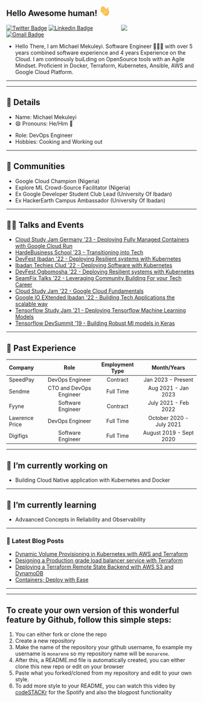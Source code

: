 <!-- <img src="https://raw.githubusercontent.com/adefemi171/adefemi171/master/DevOpsTalk.png" alt=""> -->

<h2> Hello Awesome human! <img src="https://raw.githubusercontent.com/ABSphreak/ABSphreak/master/gifs/Hi.gif" width="30px"></h2>

<img align='right' src="https://raw.githubusercontent.com/monarene/monarene/master/fineBoy.jpeg" width='200"'>

[![Twitter Badge](https://img.shields.io/badge/-@monnarene-1ca0f1?style=flat-square&labelColor=1ca0f1&logo=twitter&logoColor=white&link=https://twitter.com/monnarene)](https://twitter.com/monnarene) [![Linkedin Badge](https://img.shields.io/badge/-MichaelMekuleyi-blue?style=flat-square&logo=Linkedin&logoColor=white&link=https://www.linkedin.com/in/harshkumarkhatri/)](https://www.linkedin.com/in/monarene/) [![Gmail Badge](https://img.shields.io/badge/-mekuleyimichael@gmail.com-c14438?style=flat-square&logo=Gmail&logoColor=white&link=mailto:mekuleyimichael@gmail.com)](mailto:mekuleyimichael@gmail.com)

- Hello There, I am Michael Mekuleyi. Software Engineer 🧑🏾‍💻 with over 5 years combined software experience and 4 years Experience on the Cloud. I am continously buiLding on OpenSource tools with an Agile Mindset. Proficient in Docker, Terraform, Kubernetes, Ansible, AWS and Google Cloud Platform. 

---


    
---

## 💬 Details
- Name: Michael Mekuleyi
- 😄 Pronouns: He/Him :man:
<!-- - Presentations -->
- Role: DevOps Engineer
- Hobbies: Cooking and Working out

---

## 👯 Communities
- Google Cloud Champion (Nigeria) 
- Explore ML Crowd-Source Facilitator (Nigeria)
- Ex Google Developer Student Club Lead (University Of Ibadan)
- Ex HackerEarth Campus Ambassador (University Of Ibadan)

---

## 📣📣 Talks and Events
- [Cloud Study Jam Germany '23 - Deploying Fully Managed Containers with Google Cloud Run](https://docs.google.com/presentation/d/1ojg8ENoAPaSEb2EBrwPr_nH317O9dIoBrvwp9wVGXXg/edit?usp=sharing) 
- [HardeBusiness School '23 - Transitioning into Tech](https://docs.google.com/presentation/d/1JrAt7t3s-lWyf4FVE4msAPlqfpL-YhEwF3jBy21S1Ic/edit?usp=sharing)
- [DevFest Ibadan '22 - Deploying Resilient systems with Kubernetes](https://docs.google.com/presentation/d/1cxsdARaahp1nTgGs75hNEtTECUplv2F5iFa4rG_ArBM/edit?usp=sharing)
- [Ibadan Techies Clud '22 - Deploying Software with Kubernetes](https://docs.google.com/presentation/d/1mk6D5W5nTiZ3OmjgDtySXu7utk8GW3esx0iUcIvTDwQ/edit?usp=sharing) 
- [DevFest Ogbomosha '22 - Deploying Resilient systems with Kubernetes](https://docs.google.com/presentation/d/1vz6PmYsxGOPfEHzayd3FpYlkvuhisGPRML7GbyFl7Tc/edit?usp=sharing) 
- [SeamFix Talks '22 - Leveraging Community Building For your Tech Career](https://docs.google.com/presentation/d/1m6qigJ6aCsYF8aJTBRB-rwtq2fkQPo3jJ89suBr5HIw/edit?usp=sharing) 
- [Cloud Study Jam '22 - Google Cloud Fundamentals](https://docs.google.com/presentation/d/1eItpi1tR0xew7SWCtENWJRHrYmRTdJdg0Tqg7gql8G4/edit?usp=sharing)
- [Google IO EXtended Ibadan '22 - Building Tech Applications the scalable way](https://docs.google.com/presentation/d/13L1G3DPyK0r6IttO3SMEVJopVMDeTKnhOf1F2h4qN-Y/edit?usp=sharing)
- [Tensorflow Study Jam '21 - Deploying Tensorflow Machine Learning Models](https://docs.google.com/presentation/d/1tNQCxCMPcTJNKRctCGckMD6cPHQ8VHStB8xyeeCDJWQ/edit?usp=sharing)
- [Tensorflow DevSummit '19 - Building Robust Ml models in Keras](https://docs.google.com/presentation/d/1xmn8AVcC574bDKGSN2pGavs2x-tHu67IB8X8Apf3-m0/edit?usp=sharing)



---

## 🔭 Past Experience
| Company                         | Role                     | Employment Type     | Month/Years               |
| :---                            | :----:                   | :---:               | :---:                     |  
| SpeedPay                        | DevOps Engineer          | Contract            | Jan 2023 - Present        |
| Sendme                          | CTO and DevOps Engineer  | Full Time           | Aug 2021 - Jan 2023       |
| Fyyne                           | Software Engineer        | Contract            | July 2021 - Feb 2022      |
| Lawrence Price                  | DevOps Engineer          | Full Time           | October 2020 - July 2021  |
| Digifigs                        | Software Engineer        | Full Time           | August 2019 - Sept 2020   |

---

## 🔭 I’m currently working on
- Building Cloud Native application with Kubernetes and Docker

---

## 🌱 I’m currently learning
- Advaanced Concepts in Reliability and Observability
---

### 📕 Latest Blog Posts

<!-- BLOG-POST-LIST:START -->
- [Dynamic Volume Provisioning in Kubernetes with AWS and Terraform](https://dev.to/monarene/dynamic-volume-provisioning-in-kubernetes-with-aws-and-terraform-3m6h)
- [Designing a Production grade load balancer service with Terraform](https://dev.to/monarene/designing-a-production-grade-elastic-load-balancer-service-with-terraform-44n4)
- [Deploying a Terraform Remote State Backend with AWS S3 and DynamoDB](hhttps://hackernoon.com/deploying-a-terraform-remote-state-backend-with-aws-s3-and-dynamodb)
- [Containers; Deploy with Ease](https://medium.com/@mekuleyimichael/containers-deploy-with-ease-6395a0c410c9) 

---


---

## To create your own version of this wonderful feature by Github, follow this simple steps:

1. You can either fork or clone the repo
2. Create a new repository
3. Make the name of the repository your github username, fo example my username is `monarene` so my repository name will be `monarene`.
4. After this, a README.md file is automatically created, you can either clone this new repo or edit on your browser
5. Paste what you forked/cloned from my repository and edit to your own style.
5. To add more style to your README, you can watch this video by [codeSTACKr](https://www.youtube.com/watch?v=n6d4KHSKqGk) for the Spotify and also the blogpost functionality

